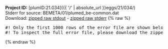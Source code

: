 **Project ID:** [plumID:21.034]({{ '/' | absolute_url }}eggs/21/034/)  
Stderr for source:  BEMETA/01/plumed_be-common.dat   
Download: [zipped raw stdout](plumed_be-common.dat.plumed.stdout.txt.zip) - [zipped raw stderr](plumed_be-common.dat.plumed.stderr.txt.zip) 
{% raw %}
<pre>
#! Only the first 1000 rows of the error file are shown below
#! To inspect the full error file, please download the zipped raw stderr file above
</pre>
{% endraw %}
